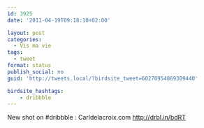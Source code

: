 ```yaml
---
id: 3925
date: '2011-04-19T09:18:10+02:00'

layout: post
categories:
  - Vis ma vie
tags:
  - tweet
format: status
publish_social: no
guid: 'http://tweets.local/?birdsite_tweet=60270954869309440'

birdsite_hashtags:
    - dribbble
---
```


New shot on #dribbble : Carldelacroix.com http://drbl.in/bdRT